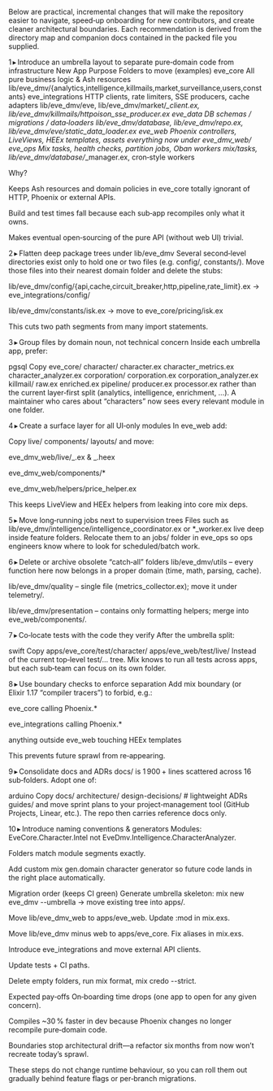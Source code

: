 Below are practical, incremental changes that will make the repository easier to navigate, speed‑up onboarding for new contributors, and create cleaner architectural boundaries. Each recommendation is derived from the directory map and companion docs contained in the packed file you supplied.

1 ▸ Introduce an umbrella layout to separate pure‑domain code from infrastructure
New App Purpose Folders to move (examples)
eve_core All pure business logic & Ash resources lib/eve_dmv/{analytics,intelligence,killmails,market,surveillance,users,constants}
eve_integrations HTTP clients, rate limiters, SSE producers, cache adapters lib/eve_dmv/eve, lib/eve_dmv/market/_\_client.ex, lib/eve_dmv/killmails/httpoison_sse_producer.ex
eve_data DB schemas / migrations / data‑loaders lib/eve_dmv/database, lib/eve_dmv/repo.ex, lib/eve_dmv/eve/static_data_loader.ex
eve_web Phoenix controllers, LiveViews, HEEx templates, assets everything now under eve_dmv_web/
eve_ops Mix tasks, health checks, partition jobs, Oban workers mix/tasks, lib/eve_dmv/database/_\_manager.ex, cron‑style workers

Why?

Keeps Ash resources and domain policies in eve_core totally ignorant of HTTP, Phoenix or external APIs.

Build and test times fall because each sub‑app recompiles only what it owns.

Makes eventual open‑sourcing of the pure API (without web UI) trivial.

2 ▸ Flatten deep package trees under lib/eve_dmv
Several second‑level directories exist only to hold one or two files (e.g. config/, constants/). Move those files into their nearest domain folder and delete the stubs:

lib/eve_dmv/config/{api,cache,circuit_breaker,http,pipeline,rate_limit}.ex → eve_integrations/config/

lib/eve_dmv/constants/isk.ex → move to eve_core/pricing/isk.ex

This cuts two path segments from many import statements.

3 ▸ Group files by domain noun, not technical concern
Inside each umbrella app, prefer:

pgsql
Copy
eve_core/
character/
character.ex
character_metrics.ex
character_analyzer.ex
corporation/
corporation.ex
corporation_analyzer.ex
killmail/
raw.ex
enriched.ex
pipeline/
producer.ex
processor.ex
rather than the current layer‑first split (analytics, intelligence, enrichment, …). A maintainer who cares about “characters” now sees every relevant module in one folder.

4 ▸ Create a surface layer for all UI‑only modules
In eve_web add:

Copy
live/
components/
layouts/
and move:

eve_dmv_web/live/_.ex & _.heex

eve_dmv_web/components/\*

eve_dmv_web/helpers/price_helper.ex

This keeps LiveView and HEEx helpers from leaking into core mix deps.

5 ▸ Move long‑running jobs next to supervision trees
Files such as lib/eve_dmv/intelligence/intelligence_coordinator.ex or \*\_worker.ex live deep inside feature folders. Relocate them to an jobs/ folder in eve_ops so ops engineers know where to look for scheduled/batch work.

6 ▸ Delete or archive obsolete “catch‑all” folders
lib/eve_dmv/utils – every function here now belongs in a proper domain (time, math, parsing, cache).

lib/eve_dmv/quality – single file (metrics_collector.ex); move it under telemetry/.

lib/eve_dmv/presentation – contains only formatting helpers; merge into eve_web/components/.

7 ▸ Co‑locate tests with the code they verify
After the umbrella split:

swift
Copy
apps/eve_core/test/character/
apps/eve_web/test/live/
Instead of the current top‑level test/… tree. Mix knows to run all tests across apps, but each sub‑team can focus on its own folder.

8 ▸ Use boundary checks to enforce separation
Add mix boundary (or Elixir 1.17 “compiler tracers”) to forbid, e.g.:

eve_core calling Phoenix.\*

eve_integrations calling Phoenix.\*

anything outside eve_web touching HEEx templates

This prevents future sprawl from re‑appearing.

9 ▸ Consolidate docs and ADRs
docs/ is 1 900 + lines scattered across 16 sub‑folders. Adopt one of:

arduino
Copy
docs/
architecture/
design-decisions/ # lightweight ADRs
guides/
and move sprint plans to your project‑management tool (GitHub Projects, Linear, etc.). The repo then carries reference docs only.

10 ▸ Introduce naming conventions & generators
Modules: EveCore.Character.Intel not EveDmv.Intelligence.CharacterAnalyzer.

Folders match module segments exactly.

Add custom mix gen.domain character generator so future code lands in the right place automatically.

Migration order (keeps CI green)
Generate umbrella skeleton: mix new eve_dmv --umbrella → move existing tree into apps/.

Move lib/eve_dmv_web to apps/eve_web. Update :mod in mix.exs.

Move lib/eve_dmv minus web to apps/eve_core. Fix aliases in mix.exs.

Introduce eve_integrations and move external API clients.

Update tests + CI paths.

Delete empty folders, run mix format, mix credo --strict.

Expected pay‑offs
On‑boarding time drops (one app to open for any given concern).

Compiles ~30 % faster in dev because Phoenix changes no longer recompile pure‑domain code.

Boundaries stop architectural drift—a refactor six months from now won’t recreate today’s sprawl.

These steps do not change runtime behaviour, so you can roll them out gradually behind feature flags or per‑branch migrations.

